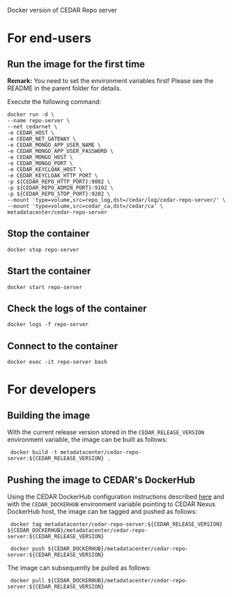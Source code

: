 Docker version of CEDAR Repo server

# For end-users

## Run the image for the first time

**Remark:** You need to set the environment variables first! Please see the README in the parent folder for details.

Execute the following command:

````
docker run -d \
--name repo-server \
--net cedarnet \
-e CEDAR_HOST \
-e CEDAR_NET_GATEWAY \
-e CEDAR_MONGO_APP_USER_NAME \
-e CEDAR_MONGO_APP_USER_PASSWORD \
-e CEDAR_MONGO_HOST \
-e CEDAR_MONGO_PORT \
-e CEDAR_KEYCLOAK_HOST \
-e CEDAR_KEYCLOAK_HTTP_PORT \
-p ${CEDAR_REPO_HTTP_PORT}:9002 \
-p ${CEDAR_REPO_ADMIN_PORT}:9102 \
-p ${CEDAR_REPO_STOP_PORT}:9202 \
--mount 'type=volume,src=repo_log,dst=/cedar/log/cedar-repo-server/' \
--mount 'type=volume,src=cedar_ca,dst=/cedar/ca' \
metadatacenter/cedar-repo-server
````

## Stop the container

    docker stop repo-server

## Start the container

    docker start repo-server

## Check the logs of the container

    docker logs -f repo-server

## Connect to the container

    docker exec -it repo-server bash

# For developers

## Building the image

With the current release version stored in the `CEDAR_RELEASE_VERSION` environment variable, the image can be built as follows:

     docker build -t metadatacenter/cedar-repo-server:${CEDAR_RELEASE_VERSION} .

## Pushing the image to CEDAR's DockerHub

Using the CEDAR DockerHub configuration instructions described [here](https://github.com/metadatacenter/cedar-conf/wiki/Configuring-Docker-to-use-the-CEDAR-Nexus-DockerHub) and with the `CEDAR_DOCKERHUB` environment variable pointing to CEDAR Nexus DockerHub host, the image can be tagged and pushed as follows:

     docker tag metadatacenter/cedar-repo-server:${CEDAR_RELEASE_VERSION} ${CEDAR_DOCKERHUB}/metadatacenter/cedar-repo-server:${CEDAR_RELEASE_VERSION}

     docker push ${CEDAR_DOCKERHUB}/metadatacenter/cedar-repo-server:${CEDAR_RELEASE_VERSION}

The image can subsequently be pulled as follows:

     docker pull ${CEDAR_DOCKERHUB}/metadatacenter/cedar-repo-server:${CEDAR_RELEASE_VERSION}
